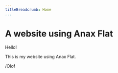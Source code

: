 ```yaml
---
titleBreadcrumb: Home
...
```

A website using Anax Flat
===============================

Hello!

This is my website using Anax Flat.

/Olof
